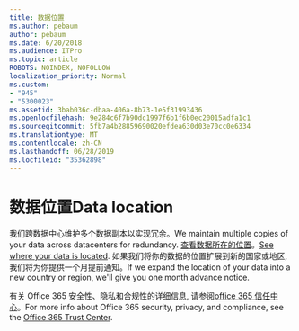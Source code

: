 ```yaml
---
title: 数据位置
ms.author: pebaum
author: pebaum
ms.date: 6/20/2018
ms.audience: ITPro
ms.topic: article
ROBOTS: NOINDEX, NOFOLLOW
localization_priority: Normal
ms.custom:
- "945"
- "5300023"
ms.assetid: 3bab036c-dbaa-406a-8b73-1e5f31993436
ms.openlocfilehash: 9e284c6f7b90dc1997f6b1f6b0ec20015adfa1c1
ms.sourcegitcommit: 5fb7a4b28859690020efdea630d03e70cc0e6334
ms.translationtype: MT
ms.contentlocale: zh-CN
ms.lasthandoff: 06/28/2019
ms.locfileid: "35362898"
---
```

# <a name="data-location"></a><span data-ttu-id="faf39-102">数据位置</span><span class="sxs-lookup"><span data-stu-id="faf39-102">Data location</span></span>

<span data-ttu-id="faf39-103">我们跨数据中心维护多个数据副本以实现冗余。</span><span class="sxs-lookup"><span data-stu-id="faf39-103">We maintain multiple copies of your data across datacenters for redundancy.</span></span> <span data-ttu-id="faf39-104">[查看数据所在的位置](https://office.com/datamaps)。</span><span class="sxs-lookup"><span data-stu-id="faf39-104">[See where your data is located](https://office.com/datamaps).</span></span> <span data-ttu-id="faf39-105">如果我们将你的数据的位置扩展到新的国家或地区, 我们将为你提供一个月提前通知。</span><span class="sxs-lookup"><span data-stu-id="faf39-105">If we expand the location of your data into a new country or region, we'll give you one month advance notice.</span></span>
  
<span data-ttu-id="faf39-106">有关 Office 365 安全性、隐私和合规性的详细信息, 请参阅[office 365 信任中心](https://products.office.com/business/office-365-trust-center-welcome)。</span><span class="sxs-lookup"><span data-stu-id="faf39-106">For more info about Office 365 security, privacy, and compliance, see the [Office 365 Trust Center](https://products.office.com/business/office-365-trust-center-welcome).</span></span>
  
